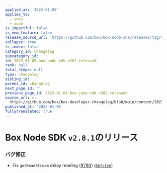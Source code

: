```yaml
---
applied_at: '2023-01-05'
applies_to:
  - sdks
  - node
is_impactful: false
is_new_feature: false
release_source_url: 'https://github.com/box/box-node-sdk/releases/tag/v2.8.1'
collapse: true
is_index: false
category_id: changelog
subcategory_id: ''
id: 2023-01-05-box-node-sdk-v281-released
rank: null
total_steps: null
type: changelog
sibling_id: ''
parent_id: changelog
next_page_id: ''
previous_page_id: 2023-01-04-box-java-sdk-v382-released
source_url: >-
  https://github.com/box/box-developer-changelog/blob/main/content/2023/01-05-box-node-sdk-v281-released.md
published_at: '2023-01-05'
fullyTranslated: true
---
```

# Box Node SDK `v2.8.1`のリリース

### バグ修正

* Fix `getReadStream` delay reading ([#790][1]) ([`6bfc1ee`][2])

[1]: https://github.com/box/box-node-sdk/issues/790

[2]: https://github.com/box/box-node-sdk/commit/6bfc1eebeb9a31606ff96127eeb1ad03d2f13d9c
